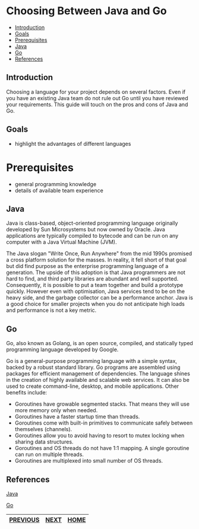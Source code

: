 # Choosing Between Java and Go
* [Introduction](#introduction)
* [Goals](#goals)
* [Prerequisites](#prerequisites)
* [Java](#java)
* [Go](#go)
* [References](#references)


## Introduction
Choosing a language for your project depends on several factors. Even if you have an existing Java team do not rule out Go until you have reviewed your requirements. This guide will touch on the pros and cons of Java and Go.


## Goals
* highlight the advantages of different languages


# Prerequisites
* general programming knowledge
* details of available team experience


## Java
Java is class-based, object-oriented programming language originally developed by Sun Microsystems but now owned by Oracle. Java applications are typically compiled to bytecode and can be run on any computer with a Java Virtual Machine (JVM).

The Java slogan "Write Once, Run Anywhere" from the mid 1990s promised a cross platform solution for the masses. In reality, it fell short of that goal but did find purpose as the enterprise programming language of a generation. The upside of this adoption is that Java programmers are not hard to find, and third party libraries are abundant and well supported. Consequently, it is possible to put a team together and build a prototype quickly. However even with optimisation, Java services tend to be on the heavy side, and the garbage collector can be a performance anchor. Java is a good choice for smaller projects when you do not anticipate high loads and performance is not a key metric. 


## Go
Go, also known as Golang, is an open source, compiled, and statically typed programming language developed by Google. 

Go is a general-purpose programming language with a simple syntax, backed by a robust standard library. Go programs are assembled using packages for efficient management of dependencies. The language shines in the creation of highly available and scalable web services. It can also be used to create command-line, desktop, and mobile applications. Other benefits include:

* Goroutines have growable segmented stacks. That means they will use more memory only when needed.
* Goroutines have a faster startup time than threads.
* Goroutines come with built-in primitives to communicate safely between themselves (channels).
* Goroutines allow you to avoid having to resort to mutex locking when sharing data structures.
* Goroutines and OS threads do not have 1:1 mapping. A single goroutine can run on multiple threads.
* Goroutines are multiplexed into small number of OS threads.


## References
[Java](https://www.java.com/en/)

[Go](https://golang.org)


| [PREVIOUS](05-service-offers-and-subscriptions.md) | [NEXT](07-working-with-openapi-specifications.md) | [HOME](../index.md#msx-component-manager) |
|---|---|---|